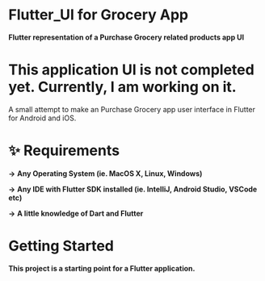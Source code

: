 # Flutter_UI for Grocery App

**Flutter representation of a Purchase Grocery related products app UI**

# This application UI is not completed yet. Currently, I am working on it.
A small attempt to make an Purchase Grocery app user interface in Flutter for Android and iOS.

# ✨ Requirements

**->** **Any Operating System (ie. MacOS X, Linux, Windows)**

**->** **Any IDE with Flutter SDK installed (ie. IntelliJ, Android Studio, VSCode etc)**

**->** **A little knowledge of Dart and Flutter**

# Getting Started

**This project is a starting point for a Flutter application.**
